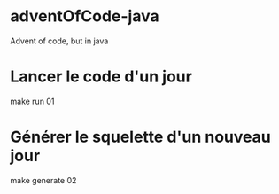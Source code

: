 # adventOfCode-java
Advent of code, but in java

# Lancer le code d'un jour
make run 01

# Générer le squelette d'un nouveau jour
make generate 02